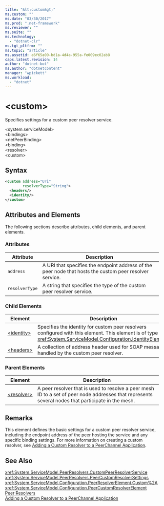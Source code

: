 ```yaml
---
title: "&lt;custom&gt;"
ms.custom: ""
ms.date: "03/30/2017"
ms.prod: ".net-framework"
ms.reviewer: ""
ms.suite: ""
ms.technology: 
  - "dotnet-clr"
ms.tgt_pltfrm: ""
ms.topic: "article"
ms.assetid: a6f65a00-bd1a-4d4a-955a-fe009ec02ab8
caps.latest.revision: 14
author: "dotnet-bot"
ms.author: "dotnetcontent"
manager: "wpickett"
ms.workload: 
  - "dotnet"
---
```

# &lt;custom&gt;
Specifies settings for a custom peer resolver service.  
  
\<system.serviceModel>  
\<bindings>  
\<netPeerBinding>  
\<binding>  
\<resolver>  
\<custom>  
  
## Syntax  
  
```xml
<custom address="Uri" 
        resolverType="String">  
  <headers/>  
  <identity/>  
</custom>  
```  
  
## Attributes and Elements  
 The following sections describe attributes, child elements, and parent elements.  
  
### Attributes  
  
|Attribute|Description|  
|---------------|-----------------|  
|`address`|A URI that specifies the endpoint address of the peer node that hosts the custom peer resolver service.|  
|`resolverType`|A string that specifies the type of the custom peer resolver service.|  
  
### Child Elements  
  
|Element|Description|  
|-------------|-----------------|  
|[\<identity>](../../../../../docs/framework/configure-apps/file-schema/wcf/identity.md)|Specifies the identity for custom peer resolvers configured with this element. This element is of type <xref:System.ServiceModel.Configuration.IdentityElement>.|  
|[\<headers>](../../../../../docs/framework/configure-apps/file-schema/wcf/headers-element.md)|A collection of address header used for SOAP messages handled by the custom peer resolver.|  
  
### Parent Elements  
  
|Element|Description|  
|-------------|-----------------|  
|[\<resolver>](../../../../../docs/framework/configure-apps/file-schema/wcf/resolver.md)|A peer resolver that is used to resolve a peer mesh ID to a set of peer node addresses that represents several nodes that participate in the mesh.|  
  
## Remarks  
 This element defines the basic settings for a custom peer resolver service, including the endpoint address of the peer hosting the service and any specific binding settings. For more information on creating a custom resolver, see [Adding a Custom Resolver to a PeerChannel Application](http://msdn.microsoft.com/library/12aa3787-2962-439c-ad27-46523c8b0419).  
  
## See Also  
 <xref:System.ServiceModel.PeerResolvers.CustomPeerResolverService>  
 <xref:System.ServiceModel.PeerResolvers.PeerCustomResolverSettings>  
 <xref:System.ServiceModel.Configuration.PeerResolverElement.Custom%2A>  
 <xref:System.ServiceModel.Configuration.PeerCustomResolverElement>  
 [Peer Resolvers](../../../../../docs/framework/wcf/feature-details/peer-resolvers.md)  
 [Adding a Custom Resolver to a PeerChannel Application](http://msdn.microsoft.com/library/12aa3787-2962-439c-ad27-46523c8b0419)
